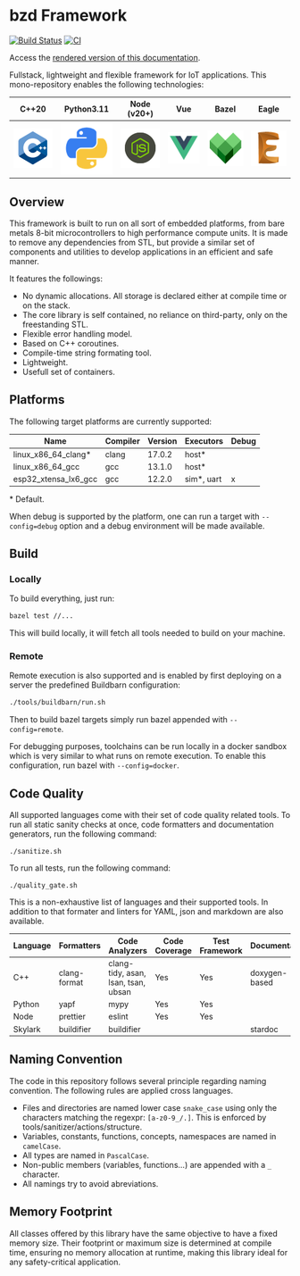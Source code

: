 # bzd Framework

[![Build Status](https://travis-ci.com/blaizard/bzd.svg?branch=master)](https://travis-ci.com/blaizard/bzd)
[![CI](https://github.com/blaizard/bzd/workflows/CI/badge.svg)](https://github.com/blaizard/bzd/actions)

Access the [rendered version of this documentation](https://blaizard.github.io/bzd).

Fullstack, lightweight and flexible framework for IoT applications.
This mono-repository enables the following technologies:

|             C++20              |            Python3.11             |           Node (v20+)           |              Vue               |              Bazel               |              Eagle               |
| :----------------------------: | :-------------------------------: | :-----------------------------: | :----------------------------: | :------------------------------: | :------------------------------: |
| ![](./docs/assets/png/cpp.png) | ![](./docs/assets/png/python.png) | ![](./docs/assets/png/node.png) | ![](./docs/assets/png/vue.png) | ![](./docs/assets/png/bazel.png) | ![](./docs/assets/png/eagle.png) |

## Overview

This framework is built to run on all sort of embedded platforms, from bare metals 8-bit microcontrollers to high performance compute units.
It is made to remove any dependencies from STL, but provide a similar set of components and utilities to develop applications in an
efficient and safe manner.

It features the followings:

- No dynamic allocations. All storage is declared either at compile time or on the stack.
- The core library is self contained, no reliance on third-party, only on the freestanding STL.
- Flexible error handling model.
- Based on C++ coroutines.
- Compile-time string formating tool.
- Lightweight.
- Usefull set of containers.

## Platforms

The following target platforms are currently supported:

| Name                 | Compiler | Version | Executors   | Debug |
| -------------------- | -------- | ------- | ----------- | ----- |
| linux_x86_64_clang\* | clang    | 17.0.2  | host\*      |       |
| linux_x86_64_gcc     | gcc      | 13.1.0  | host\*      |       |
| esp32_xtensa_lx6_gcc | gcc      | 12.2.0  | sim\*, uart | x     |

\* Default.

When debug is supported by the platform, one can run a target with `--config=debug` option and a debug environment will
be made available.

## Build

### Locally

To build everything, just run:

```bash
bazel test //...
```

This will build locally, it will fetch all tools needed to build on your machine.

### Remote

Remote execution is also supported and is enabled by first deploying on a server the predefined Buildbarn configuration:

```bash
./tools/buildbarn/run.sh
```

Then to build bazel targets simply run bazel appended with `--config=remote`.

For debugging purposes, toolchains can be run locally in a docker sandbox which is very similar to what runs on remote execution.
To enable this configuration, run bazel with `--config=docker`.

## Code Quality

All supported languages come with their set of code quality related tools.
To run all static sanity checks at once, code formatters and documentation generators, run the following command:

```
./sanitize.sh
```

To run all tests, run the following command:

```
./quality_gate.sh
```

This is a non-exhaustive list of languages and their supported tools. In addition to that
formater and linters for YAML, json and markdown are also available.

| Language | Formatters   | Code Analyzers                      | Code Coverage | Test Framework | Documentation |
| -------- | ------------ | ----------------------------------- | ------------- | -------------- | ------------- |
| C++      | clang-format | clang-tidy, asan, lsan, tsan, ubsan | Yes           | Yes            | doxygen-based |
| Python   | yapf         | mypy                                | Yes           | Yes            |               |
| Node     | prettier     | eslint                              | Yes           | Yes            |               |
| Skylark  | buildifier   | buildifier                          |               |                | stardoc       |

## Naming Convention

The code in this repository follows several principle regarding naming convention. The following rules are applied cross languages.

- Files and directories are named lower case `snake_case` using only the characters matching the regexpr: `[a-z0-9_/.]`. This is enforced by tools/sanitizer/actions/structure.
- Variables, constants, functions, concepts, namespaces are named in `camelCase`.
- All types are named in `PascalCase`.
- Non-public members (variables, functions...) are appended with a `_` character.
- All namings try to avoid abreviations.

## Memory Footprint

All classes offered by this library have the same objective to have a fixed memory size. Their footprint or maximum size
is determined at compile time, ensuring no memory allocation at runtime, making this library ideal for any safety-critical application.
